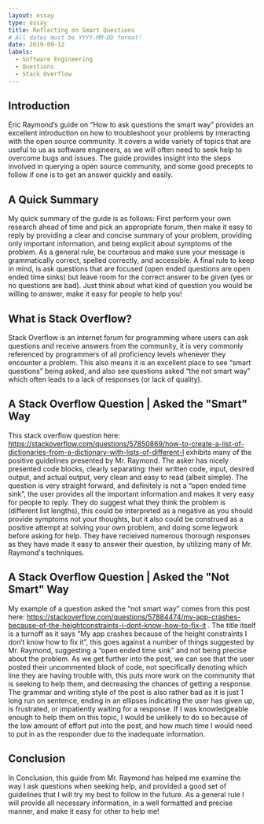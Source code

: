 ```yaml
---
layout: essay
type: essay
title: Reflecting on Smart Questions
# All dates must be YYYY-MM-DD format!
date: 2019-09-12
labels:
  - Software Engineering
  - Questions
  - Stack Overflow
---
```


## Introduction
Eric Raymond’s guide on “How to ask questions the smart way” provides an excellent introduction on how to troubleshoot your problems by interacting with the open source community. It covers a wide variety of topics that are useful to us as software engineers, as we will often need to seek help to overcome bugs and issues. The guide provides insight into the steps involved in querying a open source community, and some good precepts to follow if one is to get an answer quickly and easily.

## A Quick Summary
My quick summary of the guide is as follows: First perform your own research ahead of time and pick an appropriate forum, then make it easy to reply by providing a clear and concise summary of your problem, providing only important information, and being explicit about symptoms of the problem. As a general rule, be courteous and make sure your message is grammatically correct, spelled correctly, and accessible. A final rule to keep in mind, is ask questions that are focused (open ended questions are open ended time sinks) but leave room for the correct answer to be given (yes or no questions are bad). Just think about what kind of question you would be willing to answer, make it easy for people to help you!

## What is Stack Overflow?
Stack Overflow is an internet forum for programming where users can ask questions and receive answers from the community, it is very commonly referenced by programmers of all proficiency levels whenever they encounter a problem. This also means it is an excellent place to see “smart questions” being asked, and also see questions asked “the not smart way” which often leads to a lack of responses (or lack of quality).

## A Stack Overflow Question | Asked the "Smart" Way
This stack overflow question here: https://stackoverflow.com/questions/57850869/how-to-create-a-list-of-dictionaries-from-a-dictionary-with-lists-of-different-l exhibits many of the positive guidelines presented by Mr. Raymond. The asker has nicely presented code blocks, clearly separating: their written code, input, desired output, and actual output, very clean and easy to read (albeit simple). The question is very straight forward, and definitely is not a “open ended time sink”, the user provides all the important information and makes it very easy for people to reply. They do suggest what they think the problem is (different list lengths), this could be interpreted as a negative as you should provide symptoms not your thoughts, but it also could be construed as a positive attempt at solving your own problem, and doing some legwork before asking for help. They have recieived numerous thorough responses as they have made it easy to answer their question, by utilizing many of Mr. Raymond's techniques.

## A Stack Overflow Question | Asked the "Not Smart" Way
My example of a question asked the “not smart way” comes from this post here: https://stackoverflow.com/questions/57884474/my-app-crashes-because-of-the-heightconstraints-i-dont-know-how-to-fix-it . The title itself is a turnoff as it says “My app crashes because of the height constraints I don’t know how to fix it”, this goes against a number of things suggested by Mr. Raymond, suggesting a “open ended time sink” and not being precise about the problem. As we get further into the post, we can see that the user posted their uncommented block of code, not specifically denoting which line they are having trouble with, this puts more work on the community that is seeking to help them, and decreasing the chances of getting a response.  The grammar and writing style of the post is also rather bad as it is just 1 long run on sentence, ending in an ellipses indicating the user has given up, is frustrated, or impatiently waiting for a response. If I was knowledgeable enough to help them on this topic, I would be unlikely to do so because of the low amount of effort put into the post, and how much time I would need to put in as the responder due to the inadequate information.

## Conclusion
In Conclusion, this guide from Mr. Raymond has helped me examine the way I ask questions when seeking help, and provided a good set of guidelines that I will try my best to follow in the future. As a general rule I will provide all necessary information, in a well formatted and precise manner, and make it easy for other to help me!
